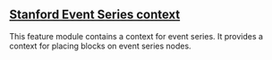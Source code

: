 [Stanford Event Series context](modules/stanford_event_series_context)   
---
This feature module contains a context for event series. It provides a context for placing blocks on event series nodes. 

